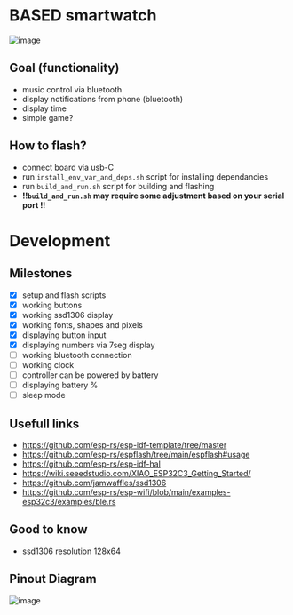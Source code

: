 # BASED smartwatch
![image](https://github.com/Talandar99/based_smartwatch/assets/32677600/a8b15e11-c897-40c0-be7d-c0b6ae6ad2fb)
## Goal (functionality)
- music control via bluetooth
- display notifications from phone (bluetooth)
- display time
- simple game?
 
## How to flash?
- connect board via usb-C
- run `install_env_var_and_deps.sh` script for installing dependancies
- run `build_and_run.sh` script for building and flashing 
- **!!`build_and_run.sh` may require some adjustment based on your serial port !!**


# Development
## Milestones
- [X] setup and flash scripts
- [X] working buttons
- [X] working ssd1306 display
- [X] working fonts, shapes and pixels
- [X] displaying button input
- [X] displaying numbers via 7seg display
- [ ] working bluetooth connection
- [ ] working clock
- [ ] controller can be powered by battery
- [ ] displaying battery %
- [ ] sleep mode 

## Usefull links
- https://github.com/esp-rs/esp-idf-template/tree/master
- https://github.com/esp-rs/espflash/tree/main/espflash#usage
- https://github.com/esp-rs/esp-idf-hal
- https://wiki.seeedstudio.com/XIAO_ESP32C3_Getting_Started/
- https://github.com/jamwaffles/ssd1306
- https://github.com/esp-rs/esp-wifi/blob/main/examples-esp32c3/examples/ble.rs

## Good to know 
- ssd1306 resolution 128x64

## Pinout Diagram
![image](https://github.com/Talandar99/xiaio_esp32c3_rust/assets/32677600/4272fa4f-edb4-428f-9e6a-cc33f96864be)

